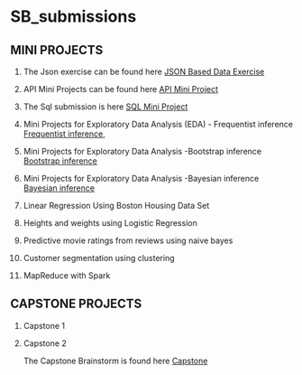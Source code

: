 # SB_submissions

## MINI PROJECTS

1. The Json exercise can be found here [JSON Based Data Exercise](Json_ex/Json_exer.ipynb)

2. API Mini Projects can be found here [API Mini Project](/api_sol.ipynb)

3. The Sql submission is here [SQL Mini Project](/Sql_hw)

4. Mini Projects for Exploratory Data Analysis (EDA) - 
        Frequentist inference [Frequentist inference](Stat_methods/Freq_inference.ipynb), 

5. Mini Projects for Exploratory Data Analysis -Bootstrap inference [Bootstrap inference](Stat_methods/Bootstrap_inference.ipynb)

6. Mini Projects for Exploratory Data Analysis -Bayesian inference [Bayesian inference](Stat_methods/Bayesian_inference.ipynb)
      
7. Linear Regression Using Boston Housing Data Set 

8. Heights and weights using Logistic Regression

9. Predictive movie ratings from reviews using naive bayes

10. Customer segmentation using clustering

11. MapReduce with Spark

## CAPSTONE PROJECTS

1. Capstone 1

2. Capstone 2

   The Capstone Brainstorm is found here [Capstone](/Capstone)
